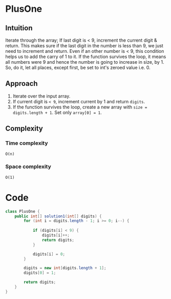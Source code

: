 # PlusOne
## Intuition
Iterate through the array; If last digit is < 9, increment the current digit & return. This makes sure if the last digit in the number is less than 9, we just need to increment and return. Even if an other number is < 9, this condition helps us to add the carry of 1 to it. If the function survives the loop, it means all numbers were 9 and hence the number is going to increase in size, by 1. So, do it, let all places, except first, be set to int's zeroed value i.e. 0.

## Approach
1. Iterate over the input array.
2. If current digit is `< 9`, increment current by 1 and return `digits`.
3. If the function survives the loop, create a new array with `size = digits.length + 1`. Set only `array[0] = 1`.

## Complexity
### Time complexity
    O(n)

### Space complexity
    O(1)

# Code
```java
class PlusOne {
    public int[] solution1(int[] digits) {
        for (int i = digits.length - 1; i >= 0; i--) {
            
            if (digits[i] < 9) {
                digits[i]++;
                return digits;
            }

            digits[i] = 0;
        }

        digits = new int[digits.length + 1];
        digits[0] = 1;

        return digits;
    }
}
```